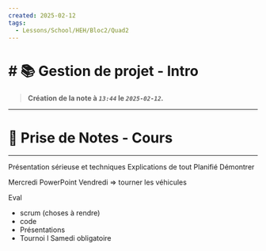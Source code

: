 ```yaml
---
created: 2025-02-12
tags:
  - Lessons/School/HEH/Bloc2/Quad2
---
```


# # 📚  Gestion de projet - Intro
> **Création de la note à *`13:44`* le *`2025-02-12`.***
---

# 📝 Prise de Notes - Cours

---
Présentation sérieuse et techniques
Explications de tout 
Planifié 
Démontrer

Mercredi PowerPoint
Vendredi => tourner les véhicules

Eval 
- scrum (choses à rendre)
- code
- Présentations
- Tournoi
l
Samedi obligatoire